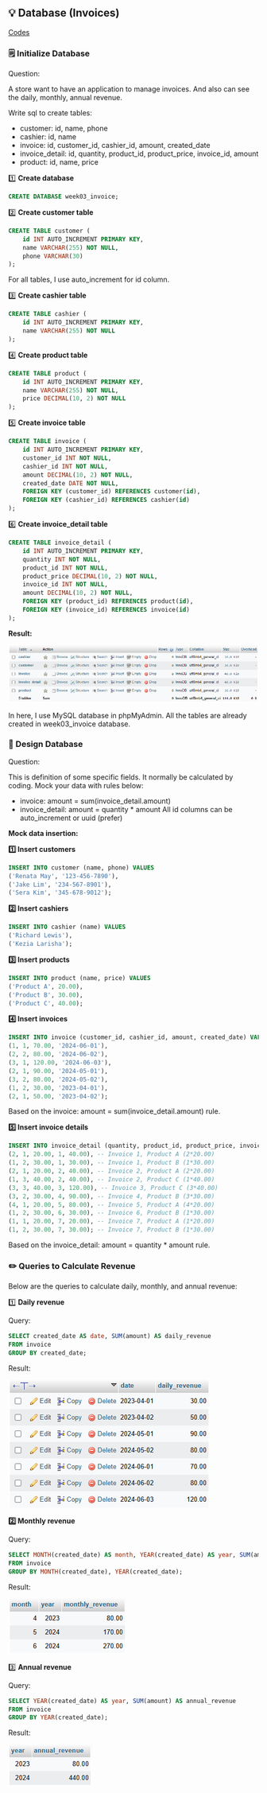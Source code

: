 ## 💡 Database (Invoices)

[Codes]()

### 🗒️ Initialize Database

Question:

A store want to have an application to manage invoices. And also can see the daily, monthly, annual revenue.

Write sql to create tables:

- customer: id, name, phone
- cashier: id, name
- invoice: id, customer_id, cashier_id, amount, created_date
- invoice_detail: id, quantity, product_id, product_price, invoice_id, amount
- product: id, name, price

1️⃣ **Create database**

```sql
CREATE DATABASE week03_invoice;
```

2️⃣ **Create customer table**

```sql
CREATE TABLE customer (
    id INT AUTO_INCREMENT PRIMARY KEY,
    name VARCHAR(255) NOT NULL,
    phone VARCHAR(30)
);
```

For all tables, I use auto_increment for id column.

3️⃣ **Create cashier table**

```sql
CREATE TABLE cashier (
    id INT AUTO_INCREMENT PRIMARY KEY,
    name VARCHAR(255) NOT NULL
);
```

4️⃣ **Create product table**

```sql
CREATE TABLE product (
    id INT AUTO_INCREMENT PRIMARY KEY,
    name VARCHAR(255) NOT NULL,
    price DECIMAL(10, 2) NOT NULL
);
```

5️⃣ **Create invoice table**

```sql
CREATE TABLE invoice (
    id INT AUTO_INCREMENT PRIMARY KEY,
    customer_id INT NOT NULL,
    cashier_id INT NOT NULL,
    amount DECIMAL(10, 2) NOT NULL,
    created_date DATE NOT NULL,
    FOREIGN KEY (customer_id) REFERENCES customer(id),
    FOREIGN KEY (cashier_id) REFERENCES cashier(id)
);
```

6️⃣ **Create invoice_detail table**

```sql
CREATE TABLE invoice_detail (
    id INT AUTO_INCREMENT PRIMARY KEY,
    quantity INT NOT NULL,
    product_id INT NOT NULL,
    product_price DECIMAL(10, 2) NOT NULL,
    invoice_id INT NOT NULL,
    amount DECIMAL(10, 2) NOT NULL,
    FOREIGN KEY (product_id) REFERENCES product(id),
    FOREIGN KEY (invoice_id) REFERENCES invoice(id)
);
```

**Result:**

![Table creation result](img/table.png)

In here, I use MySQL database in phpMyAdmin. All the tables are already created in week03_invoice database.

### 📝 Design Database

Question:

This is definition of some specific fields. It normally be calculated by coding. Mock your data with rules below:

- invoice: amount = sum(invoice_detail.amount)
- invoice_detail: amount = quantity * amount
All id columns can be auto_increment or uuid (prefer)

**Mock data insertion:**

**1️⃣ Insert customers**

```sql
INSERT INTO customer (name, phone) VALUES
('Renata May', '123-456-7890'),
('Jake Lim', '234-567-8901'),
('Sera Kim', '345-678-9012');
```

**2️⃣ Insert cashiers**

```sql
INSERT INTO cashier (name) VALUES
('Richard Lewis'),
('Kezia Larisha');
```

**3️⃣ Insert products**

```sql
INSERT INTO product (name, price) VALUES
('Product A', 20.00),
('Product B', 30.00),
('Product C', 40.00);
```

**4️⃣ Insert invoices**

```sql
INSERT INTO invoice (customer_id, cashier_id, amount, created_date) VALUES
(1, 1, 70.00, '2024-06-01'),
(2, 2, 80.00, '2024-06-02'),
(3, 1, 120.00, '2024-06-03'),
(2, 1, 90.00, '2024-05-01'),
(3, 2, 80.00, '2024-05-02'),
(1, 2, 30.00, '2023-04-01'),
(2, 1, 50.00, '2023-04-02');
```

Based on the invoice: amount = sum(invoice_detail.amount) rule.

**5️⃣ Insert invoice details**

```sql
INSERT INTO invoice_detail (quantity, product_id, product_price, invoice_id, amount) VALUES
(2, 1, 20.00, 1, 40.00), -- Invoice 1, Product A (2*20.00)
(1, 2, 30.00, 1, 30.00), -- Invoice 1, Product B (1*30.00)
(2, 1, 20.00, 2, 40.00), -- Invoice 2, Product A (2*20.00)
(1, 3, 40.00, 2, 40.00), -- Invoice 2, Product C (1*40.00)
(3, 3, 40.00, 3, 120.00), -- Invoice 3, Product C (3*40.00)
(3, 2, 30.00, 4, 90.00), -- Invoice 4, Product B (3*30.00)
(4, 1, 20.00, 5, 80.00), -- Invoice 5, Product A (4*20.00)
(1, 2, 30.00, 6, 30.00), -- Invoice 6, Product B (1*30.00)
(1, 1, 20.00, 7, 20.00), -- Invoice 7, Product A (1*20.00)
(1, 2, 30.00, 7, 30.00); -- Invoice 7, Product B (1*30.00)
```

Based on the invoice_detail: amount = quantity * amount rule.

### ✏️ Queries to Calculate Revenue

Below are the queries to calculate daily, monthly, and annual revenue:

1️⃣ **Daily revenue**

Query:

```sql
SELECT created_date AS date, SUM(amount) AS daily_revenue
FROM invoice
GROUP BY created_date;
```

Result:

![Daily revenue](img/daily.png)

**2️⃣ Monthly revenue**

Query:

```sql
SELECT MONTH(created_date) AS month, YEAR(created_date) AS year, SUM(amount) AS monthly_revenue
FROM invoice
GROUP BY MONTH(created_date), YEAR(created_date);
```

Result:

![Monthly revenue](img/monthly.png)

3️⃣ **Annual revenue**

Query:

```sql
SELECT YEAR(created_date) AS year, SUM(amount) AS annual_revenue
FROM invoice
GROUP BY YEAR(created_date);
```

Result:

![Annual revenue](img/annual.png)
